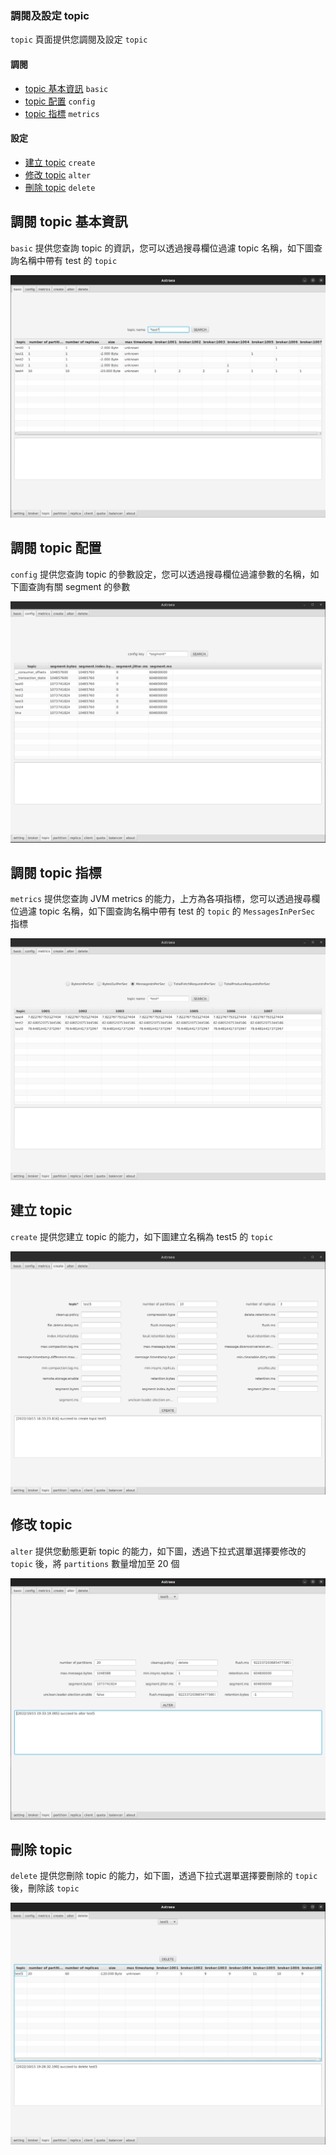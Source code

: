 ### 調閱及設定 topic

`topic` 頁面提供您調閱及設定 `topic`

#### 調閱
- [topic 基本資訊](#調閱-topic-基本資訊) `basic`
- [topic 配置](#調閱-topic-配置) `config`
- [topic 指標](#調閱-topic-指標) `metrics`

#### 設定
- [建立 topic](#建立-topic) `create`
- [修改 topic](#修改-topic) `alter`
- [刪除 topic](#刪除-topic) `delete`

## 調閱 topic 基本資訊
`basic` 提供您查詢 topic 的資訊，您可以透過搜尋欄位過濾 topic 名稱，如下圖查詢名稱中帶有 test 的 `topic`

![topic_basic](topic_basic.png)

## 調閱 topic 配置
`config` 提供您查詢 topic 的參數設定，您可以透過搜尋欄位過濾參數的名稱，如下圖查詢有關 segment 的參數

![topic_config](topic_config.png)

## 調閱 topic 指標
`metrics` 提供您查詢 JVM metrics 的能力，上方為各項指標，您可以透過搜尋欄位過濾 topic 名稱，如下圖查詢名稱中帶有 test 的 `topic` 的 `MessagesInPerSec` 指標

![topic_metrics](topic_metrics.png)

## 建立 topic
`create` 提供您建立 topic 的能力，如下圖建立名稱為 test5 的 `topic`

![topic_create](topic_create.png)

## 修改 topic
`alter` 提供您動態更新 topic 的能力，如下圖，透過下拉式選單選擇要修改的 `topic` 後，將 `partitions` 數量增加至 20 個

![topic_alter](topic_alter.png)

## 刪除 topic
`delete` 提供您刪除 topic 的能力，如下圖，透過下拉式選單選擇要刪除的 `topic` 後，刪除該 `topic`

![topic_delete](topic_delete.png)